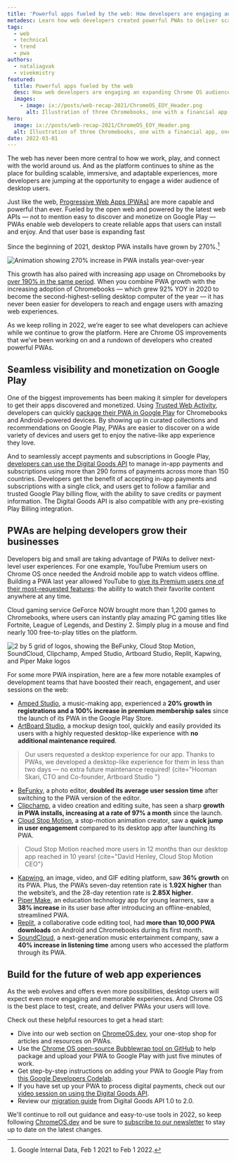 ```yaml
---
title: 'Powerful apps fueled by the web: How developers are engaging an expanding Chrome OS audience'
metadesc: Learn how web developers created powerful PWAs to deliver scalable and engaging experiences for desktop users on Chrome OS.
tags:
  - web
  - technical
  - trend
  - pwa
authors:
  - nataliagvak
  - vivekmistry
featured:
  title: Powerful apps fueled by the web
  desc: How web developers are engaging an expanding Chrome OS audience.
  images:
    - image: ix://posts/web-recap-2021/ChromeOS_EOY_Header.png
      alt: Illustration of three Chromebooks, one with a financial app, one with a video player, and one with a music mixing app, with a mug of coffee and a speaker on each side of the Chromebooks.
hero:
  image: ix://posts/web-recap-2021/ChromeOS_EOY_Header.png
  alt: Illustration of three Chromebooks, one with a financial app, one with a video player, and one with a music mixing app, with a mug of coffee and a speaker on each side of the Chromebooks.
date: 2022-03-01
---
```


The web has never been more central to how we work, play, and connect with the world around us. And as the platform continues to shine as the place for building scalable, immersive, and adaptable experiences, more developers are jumping at the opportunity to engage a wider audience of desktop users.

Just like the web, [Progressive Web Apps (PWAs)](https://web.dev/what-are-pwas/) are more capable and powerful than ever. Fueled by the open web and powered by the latest web APIs — not to mention easy to discover and monetize on Google Play — PWAs enable web developers to create reliable apps that users can install and enjoy. And that user base is expanding fast

Since the beginning of 2021, desktop PWA installs have grown by 270%.[^1]

[^1]: Google Internal Data, Feb 1 2021 to Feb 1 2022.

![Animation showing 270% increase in PWA installs year-over-year](ix://posts/web-recap-2021/ChromeOS_EOY_Inline1_R4.gif)

This growth has also paired with increasing app usage on Chromebooks by [over 190% in the same period](https://chromeos.dev/en/posts/simple-payments-that-users-trust-monetizing-web-apps-in-google-play). When you combine PWA growth with the increasing adoption of Chromebooks — which grew 92% YOY in 2020 to become the second-highest-selling desktop computer of the year — it has never been easier for developers to reach and engage users with amazing web experiences.

As we keep rolling in 2022, we’re eager to see what developers can achieve while we continue to grow the platform. Here are Chrome OS improvements that we’ve been working on and a rundown of developers who created powerful PWAs.

## Seamless visibility and monetization on Google Play

One of the biggest improvements has been making it simpler for developers to get their apps discovered and monetized. Using [Trusted Web Activity⁠](https://developers.google.com/web/android/trusted-web-activity), developers can quickly [package their PWA in Google Play](https://chromeos.dev/en/posts/easy-to-build-monetize-and-discover-list-your-web-app-on-google-play) for Chromebooks and Android-powered devices. By showing up in curated collections and recommendations on Google Play, PWAs are easier to discover on a wide variety of devices and users get to enjoy the native-like app experience they love.

And to seamlessly accept payments and subscriptions in Google Play, [developers can use the Digital Goods API](https://chromeos.dev/en/publish/pwa-play-billing) to manage in-app payments and subscriptions using more than 290 forms of payments across more than 150 countries. Developers get the benefit of accepting in-app payments and subscriptions with a single click, and users get to follow a familiar and trusted Google Play billing flow, with the ability to save credits or payment information. The Digital Goods API is also compatible with any pre-existing Play Billing integration.

## PWAs are helping developers grow their businesses

Developers big and small are taking advantage of PWAs to deliver next-level user experiences. For one example, YouTube Premium users on Chrome OS once needed the Android mobile app to watch videos offline. Building a PWA last year allowed YouTube to [give its Premium users one of their most-requested features](https://chromeos.dev/en/stories/youtube): the ability to watch their favorite content anywhere at any time.

Cloud gaming service GeForce NOW brought more than 1,200 games to Chromebooks, where users can instantly play amazing PC gaming titles like Fortnite, League of Legends, and Destiny 2. Simply plug in a mouse and find nearly 100 free-to-play titles on the platform.

![2 by 5 grid of logos, showing the BeFunky, Cloud Stop Motion, SoundCloud, Clipchamp, Amped Studio, Artboard Studio, Replit, Kapwing, and Piper Make logos](ix://posts/web-recap-2021/ChromeOS_EOY_Inline2-1600x732.png)

For some more PWA inspiration, here are a few more notable examples of development teams that have boosted their reach, engagement, and user sessions on the web:

- [Amped Studio](https://ampedstudio.com/), a music-making app, experienced a **20% growth in registrations and a 100% increase in premium membership sales** since the launch of its PWA in the Google Play Store.
- [ArtBoard Studio](https://app.artboard.studio/), a mockup design tool, quickly and easily provided its users with a highly requested desktop-like experience with **no additional maintenance required**.

> Our users requested a desktop experience for our app. Thanks to PWAs, we developed a desktop-like experience for them in less than two days — no extra future maintenance required!
> {cite="Hooman Skari, CTO and Co-founder, Artboard Studio "}

- [BeFunky](https://www.befunky.com/), a photo editor, **doubled its average user session time** after switching to the PWA version of the editor.
- [Clipchamp](https://clipchamp.com/en/), a video creation and editing suite, has seen a sharp **growth in PWA installs, increasing at a rate of 97% a month** since the launch.
- [Cloud Stop Motion](https://app.cloudstopmotion.com/), a stop-motion animation creator, saw a **quick jump in user engagement** compared to its desktop app after launching its PWA.

> Cloud Stop Motion reached more users in 12 months than our desktop app reached in 10 years!
> {cite="David Henley, Cloud Stop Motion CEO"}

- [Kapwing](https://www.kapwing.com/), an image, video, and GIF editing platform, saw **36% growth** on its PWA. Plus, the PWA’s seven-day retention rate is **1.92X higher** than the website’s, and the 28-day retention rate is **2.85X higher**.
- [Piper Make](https://make.playpiper.com/), an education technology app for young learners, saw a **38% increase** in its user base after introducing an offline-enabled, streamlined PWA.
- [Replit](https://replit.com/), a collaborative code editing tool, had **more than 10,000 PWA downloads** on Android and Chromebooks during its first month.
- [SoundCloud](https://replit.com/), a next-generation music entertainment company, saw a **40% increase in listening time** among users who accessed the platform through its PWA.

## Build for the future of web app experiences

As the web evolves and offers even more possibilities, desktop users will expect even more engaging and memorable experiences. And Chrome OS is the best place to test, create, and deliver PWAs your users will love.

Check out these helpful resources to get a head start:

- Dive into our web section on [ChromeOS.dev](https://chromeos.dev/en/web), your one-stop shop for articles and resources on PWAs.
- Use the [Chrome OS open-source Bubblewrap tool on GitHub](https://github.com/GoogleChromeLabs/bubblewrap) to help package and upload your PWA to Google Play with just five minutes of work.
- Get step-by-step instructions on adding your PWA to Google Play from [this Google Developers Codelab](https://developers.google.com/codelabs/pwa-in-play#0).
- If you have set up your PWA to process digital payments, check out our [video session on using the Digital Goods API](https://youtu.be/Ge7VkPC2eM0)⁠.
- Review our [migration guide](https://chromeos.dev/en/posts/dgapi-2-migration) from Digital Goods API 1.0 to 2.0.

We'll continue to roll out guidance and easy-to-use tools in 2022, so keep following [ChromeOS.dev⁠](https://chromeos.dev/) and be sure to [subscribe to our newsletter⁠](https://chromeos.dev/en/subscribe) to stay up to date on the latest changes.
